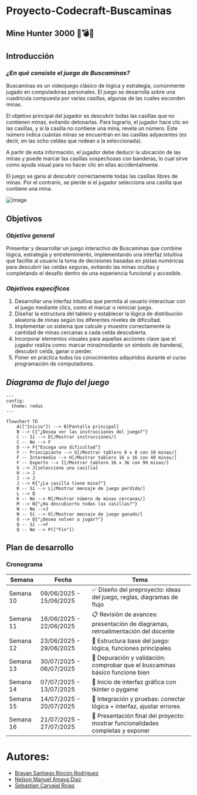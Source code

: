 # Proyecto-Codecraft-Buscaminas

## Mine Hunter 3000 🥊💣💥

## Introducción
### *¿En qué consiste el juego de Buscaminas?*

Buscaminas es un videojuego clásico de lógica y estrategia, comúnmente jugado en computadoras personales. El juego se desarrolla sobre una cuadrícula compuesta por varias casillas, algunas de las cuales esconden minas. 

El objetivo principal del jugador es descubrir todas las casillas que no contienen minas, evitando detonarlas. Para lograrlo, el jugador hace clic en las casillas, y si la casilla no contiene una mina, revela un número. Este número indica cuántas minas se encuentran en las casillas adyacentes (es decir, en las ocho celdas que rodean a la seleccionada). 

A partir de esta información, el jugador debe deducir la ubicación de las minas y puede marcar las casillas sospechosas con banderas, lo cual sirve como ayuda visual para no hacer clic en ellas accidentalmente. 

El juego se gana al descubrir correctamente todas las casillas libres de minas. Por el contrario, se pierde si el jugador selecciona una casilla que contiene una mina.

![image](https://github.com/user-attachments/assets/c497a985-9978-4cd7-80ae-2d9d8d919251)

## Objetivos
### *Objetivo general*

Presentar y desarrollar un juego interactivo de Buscaminas que combine lógica, estrategia y entretenimiento, implementando una interfaz intuitiva que facilite al usuario la toma de decisiones basadas en pistas numéricas para descubrir las celdas seguras, evitando las minas ocultas y completando el desafío dentro de una experiencia funcional y accesible.

### *Objetivos específicos*

1. Desarrollar una interfaz intuitiva que permita al usuario interactuar con el juego mediante clics, como el marcar o reiniciar juego.
2. Diseñar la estructura del tablero y establecer la lógica de distribución aleatoria de minas según los diferentes niveles de dificultad.
3. Implementar un sistema que calcule y muestre correctamente la cantidad de minas cercanas a cada celda descubierta.
4. Incorporar elementos visuales para aquellas acciones clave que el jugador realiza como: marcar mina(mediante un símbolo de bandera), descubrir celda, ganar o perder.
5. Poner en práctica todos los conocimientos adquiridos durante el curso programación de computadores.

## *Diagrama de flujo del juego*

``` mermaid
---
config:
  theme: redux
---

flowchart TD
    A(["Inicio"]) --> B[Pantalla principal]
    B --> C{"¿Desea ver las instrucciones del juego?"}
    C -- Sí --> D[/Mostrar instrucciones/]
    C -- No --> F
    D --> F{"Escoga una dificultad"}
    F -- Principiante --> G[/Mostrar tablero 8 x 8 con 10 minas/]
    F -- Intermedio --> H[/Mostrar tablero 16 x 16 con 40 minas/]
    F -- Experto --> I[/Mostrar tablero 16 x 36 con 99 minas/]
    G --> J[seleccione una casilla]
    H --> J
    I --> J
    J --> K{"¿La casilla tiene mina?"}
    K -- Sí --> L[/Mostrar mensaje de juego perdido/]
    L --> Q
    K -- No --> M[/Mostrar número de minas cercanas/]
    M --> N{"¿Ha descubierto todas las casillas?"}
    N -- No -->J
    N -- Sí --> O[/Mostrar mensaje de juego ganado/]
    O --> Q{"¿Desea volver a jugar?"}
    Q -- Sí -->F
    Q -- No --> P(["Fin"])
```
## Plan de desarrollo
### Cronograma

|  Semana  |          Fecha          | Tema                                                                                |
|----------|-------------------------|-------------------------------------------------------------------------------------|
| Semana 10| 09/06/2025 - 15/06/2025 | ✅ Diseño del preproyecto: ideas del juego, reglas, diagramas de flujo              |
| Semana 11| 16/06/2025 - 22/06/2025 | 📋 Revisión de avances: presentación de diagramas, retroalimentación del docente    |
| Semana 12| 23/06/2025 - 29/06/2025 | 🧠 Estructura base del juego: lógica, funciones principales                         |
| Semana 13| 30/07/2025 - 06/07/2025 | 🐞 Depuración y validación: comprobar que el buscaminas básico funcione bien        |
| Semana 14| 07/07/2025 - 13/07/2025 | 🎨 Inicio de interfaz gráfica con tkinter o pygame                                  |
| Semana 15| 14/07/2025 - 20/07/2025 | 🧪 Integración y pruebas: conectar lógica + interfaz, ajustar errores               |
| Semana 16| 21/07/2025 - 27/07/2025 | 	🧾 Presentación final del proyecto: mostrar funcionalidades completas y exponer    | 

# Autores:
- [Brayan Santiago Rincón Rodríguez](https://github.com/santiagorinconrodriguez)
- [Nelson Manuel Amaya Diaz](https://github.com/ingnelama)
- [Sebastian Carvajal Rojas](https://github.com/sebascarvajalr)
